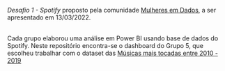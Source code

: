 *Desafio 1 - Spotify* proposto pela comunidade [Mulheres em Dados](https://github.com/mulheresemdados), a ser apresentado em 13/03/2022.<br><br>

Cada grupo elaborou uma análise em Power BI usando base de dados do Spotify. Neste repositório encontra-se o dashboard do Grupo 5, que escolheu trabalhar com o dataset das [Músicas mais tocadas entre 2010 - 2019](https://www.kaggle.com/leonardopena/top-spotify-songs-from-20102019-by-year)
